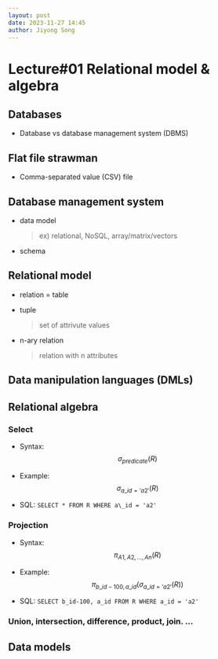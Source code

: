 ```yaml
---
layout: post
date: 2023-11-27 14:45
author: Jiyong Song
---
```


# Lecture#01 Relational model & algebra



## Databases

* Database vs database management system (DBMS)



## Flat file strawman

* Comma-separated value (CSV) file



## Database management system

* data model
    > ex) relational, NoSQL, array/matrix/vectors

* schema



## Relational model

* relation = table

* tuple
    > set of attrivute values

* n-ary relation
    > relation with n attributes



## Data manipulation languages (DMLs)



## Relational algebra


### Select

* Syntax: $$\sigma_{predicate}(R)$$

* Example: $$\sigma_{a\_id='a2'}(R)$$

* SQL: `SELECT * FROM R WHERE a\_id = 'a2'`


### Projection

* Syntax: $$\pi_{A1, A2, ..., An}(R)$$

* Example: $$\pi_{b\_id-100, a\_id}(\sigma_{a\_id='a2'}(R))$$

* SQL: `SELECT b_id-100, a_id FROM R WHERE a_id = 'a2'`


### Union, intersection, difference, product, join. ...



## Data models

